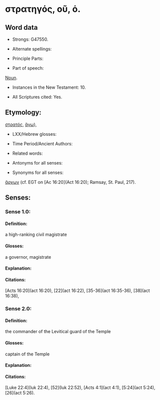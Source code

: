 # στρατηγός, οῦ, ὁ.

<!-- Status: S2=NeedsReview -->
<!-- Lexica used for edits: BDAG LN FFM BN LSJM MM   -->

## Word data

* Strongs: G47550.

* Alternate spellings:



* Principle Parts: 


* Part of speech: 

[Noun](http://ugg.readthedocs.io/en/latest/noun.html).

* Instances in the New Testament: 10.

* All Scriptures cited: Yes.

## Etymology: 

[στρατός](), [ἄγω]()), 

* LXX/Hebrew glosses: 


* Time Period/Ancient Authors: 


* Related words: 

* Antonyms for all senses:

* Synonyms for all senses: 

 [ἄρχων](../G07580/01.md) (cf. EGT on [Ac 16:20](Act 16:20); Ramsay, St. Paul, 217). 

## Senses: 


### Sense  1.0: 

#### Definition: 

a high-ranking civil magistrate

#### Glosses: 

a governor, magistrate

#### Explanation: 


#### Citations: 

[Acts 16:20](act 16:20), [22](act 16:22), [35-36](act 16:35-36), [38](act 16:38),

### Sense  2.0: 

#### Definition: 

the commander of the Levitical guard of the Temple

#### Glosses: 

captain of the Temple

#### Explanation: 


#### Citations: 

 [Luke 22:4](luk 22:4), [52](luk 22:52), [Acts 4:1](act 4:1), [5:24](act 5:24), [26](act 5:26).